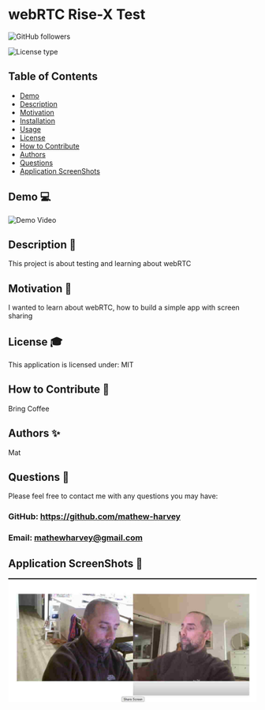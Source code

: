 # webRTC Rise-X Test
![GitHub followers](https://img.shields.io/github/followers/mathew-harvey?style=social)

![License type](https://img.shields.io/badge/License-MIT-Blue)

## Table of Contents
- [Demo](##Demo-)
- [Description](##Description-)
- [Motivation](#Motivation-)
- [Installation](#Installation-)
- [Usage](#Usage-)
- [License](#License-)
- [How to Contribute](#How-to-Contribute-)
- [Authors](#Authors-)
- [Questions](#Questions-)
- [Application ScreenShots](#Application-ScreenShots-)
## Demo 💻
![Demo Video](/assets/webRTC.gif)
## Description 🧐
This project is about testing and learning about webRTC 
## Motivation 🚀
I wanted to learn about webRTC, how to build a simple app with screen sharing
## License 🎓
This application is licensed under: MIT
## How to Contribute 🍰
Bring Coffee
## Authors ✨
Mat 
## Questions 🤔
Please feel free to contact me with any questions you may have: 


### GitHub: https://github.com/mathew-harvey

### Email: mathewharvey@gmail.com
## Application ScreenShots 📸
![Screen Shot](/assets/screenshot1.jpg)
